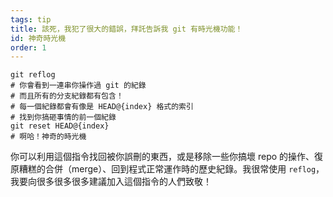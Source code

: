 ```yaml
---
tags: tip
title: 該死，我犯了很大的錯誤，拜託告訴我 git 有時光機功能！
id: 神奇時光機
order: 1
---
```


```git
git reflog
# 你會看到一連串你操作過 git 的紀錄
# 而且所有的分支紀錄都有包含！
# 每一個紀錄都會有像是 HEAD@{index} 格式的索引
# 找到你搞砸事情的前一個紀錄
git reset HEAD@{index}
# 啊哈！神奇的時光機
```

你可以利用這個指令找回被你誤刪的東西，或是移除一些你搞壞 repo 的操作、復原糟糕的合併（merge）、回到程式正常運作時的歷史紀錄。我很常使用 `reflog`，我要向很多很多很多建議加入這個指令的人們致敬！